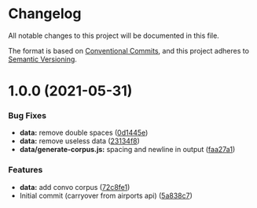 # Changelog

All notable changes to this project will be documented in this file.

The format is based on [Conventional Commits][1], and this project adheres to
[Semantic Versioning][2].

# 1.0.0 (2021-05-31)

### Bug Fixes

- **data:** remove double spaces ([0d1445e][3])
- **data:** remove useless data ([23134f8][4])
- **data/generate-corpus.js:** spacing and newline in output ([faa27a1][5])

### Features

- **data:** add convo corpus ([72c8fe1][6])
- Initial commit (carryover from airports api) ([5a838c7][7])

[1]: https://conventionalcommits.org
[2]: https://semver.org
[3]:
  https://github.com/nhscc/barker.api.hscc.bdpa.org/commit/0d1445e1280beb0a2c68498fd3fd215dc62ed8c7
[4]:
  https://github.com/nhscc/barker.api.hscc.bdpa.org/commit/23134f873397b29acd5c716af2a64d136901338c
[5]:
  https://github.com/nhscc/barker.api.hscc.bdpa.org/commit/faa27a138df003c9e618fb4872591d65c4cc75b1
[6]:
  https://github.com/nhscc/barker.api.hscc.bdpa.org/commit/72c8fe1ba70fa05eb97aacb109f873627fa95216
[7]:
  https://github.com/nhscc/barker.api.hscc.bdpa.org/commit/5a838c7b6e14c64b60217dd3cbf1768065cc7454
